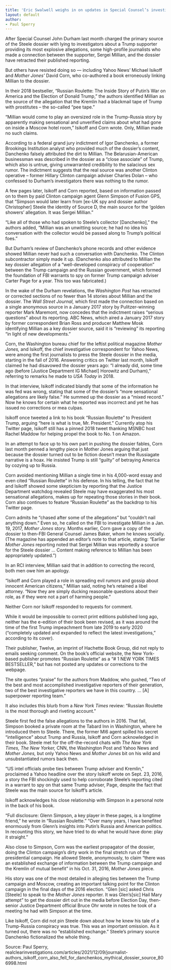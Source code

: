 ```yaml
---
title: 'Eric Swalwell weighs in on updates in Special Counsel’s investigation'
layout: default
author:
- Paul Sperry
---
```


After Special Counsel John Durham last month charged the primary source of the Steele dossier with lying to investigators about a Trump supporter providing its most explosive allegations, some high-profile journalists who made a connection between the supporter, Sergei Millian, and the dossier have retracted their published reporting.

But others have resisted doing so — including Yahoo News’ Michael Isikoff and *Mother Jones’* David Corn, who co-authored a book erroneously linking Millian to the dossier.

In their 2018 bestseller, “Russian Roulette: The Inside Story of Putin’s War on America and the Election of Donald Trump,” the authors identified Millian as the source of the allegation that the Kremlin had a blackmail tape of Trump with prostitutes – the so-called “pee tape.”

“Millian would come to play an oversized role in the Trump-Russia story by apparently making sensational and unverified claims about what had gone on inside a Moscow hotel room,” Isikoff and Corn wrote. Only, Millian made no such claims.

According to a federal grand jury indictment of Igor Danchenko, a former Brookings Institution analyst who provided much of the dossier’s content, Danchenko falsely attributed the dirt to Millian. The Belarusian-American businessman was described in the dossier as a “close associate” of Trump, which also is untrue, giving unwarranted credibility to the salacious sex rumor. The indictment suggests that the real source was another Clinton operative – former Hillary Clinton campaign adviser Charles Dolan – who confessed to Durham’s investigators there was nothing to the rumor.

A few pages later, Isikoff and Corn reported, based on information passed on to them by paid Clinton campaign agent Glenn Simpson of Fusion GPS, that “Simpson would later learn from [ex-UK spy and dossier author Christopher] Steele the identity of Source D, the main source for the ‘golden showers’ allegation. It was Sergei Millian.”

“Like all of those who had spoken to Steele’s collector [Danchenko],” the authors added, “Millian was an unwitting source; he had no idea his conversation with the collector would be passed along to Trump’s political foes.”

But Durham’s review of Danchenko’s phone records and other evidence showed Millian never had such a conversation with Danchenko. The Clinton subcontractor simply made it up. (Danchenko also attributed to Millian the key dossier allegation of a “well-developed conspiracy of cooperation” between the Trump campaign and the Russian government, which formed the foundation of FBI warrants to spy on former Trump campaign adviser Carter Page for a year. This too was fabricated.)

In the wake of the Durham revelations, the *Washington Post* has retracted or corrected sections of no fewer than 14 stories about Millian and the dossier. The *Wall Street Journal,* which first made the connection based on a single anonymous source in a January 2017 story by Pulitzer-winning reporter Mark Maremont, now concedes that the indictment raises “serious questions” about its reporting. ABC News, which aired a January 2017 story by former correspondent Brian Ross and producer Matthew Mosk identifying Millian as a key dossier source, said it is “reviewing” its reporting “in light of new developments.”

Corn, the Washington bureau chief for the leftist political magazine *Mother Jones,* and Isikoff, the chief investigative correspondent for Yahoo News, were among the first journalists to press the Steele dossier in the media, starting in the fall of 2016. Answering critics on Twitter last month, Isikoff claimed he had disavowed the dossier years ago: “I already did, some time ago (before [Justice Department IG Michael] Horowitz and Durham),” referring to remarks he made to *USA Today* in 2018.

In that interview, Isikoff indicated blandly that some of the information he was fed was wrong, stating that some of the dossier’s “more sensational allegations are likely false.” He summed up the dossier as a “mixed record.” Now he knows for certain what he reported was incorrect and yet he has issued no corrections or mea culpas.

Isikoff once tweeted a link to his book “Russian Roulette” to President Trump, arguing “here is what is true, Mr. President.” Currently atop his Twitter page, Isikoff still has a pinned 2018 tweet thanking MSNBC host Rachel Maddow for helping propel the book to No. 1 on Amazon.

In an attempt to face up to his own part in pushing the dossier fables, Corn last month penned a lengthy piece in Mother Jones arguing that just because the dossier turned out to be fiction doesn’t mean the Russiagate narrative is a hoax. He insisted Trump is still “guilty” of betraying America by cozying up to Russia.

Corn avoided mentioning Millian a single time in his 4,000-word essay and even cited “Russian Roulette” in his defense. In his telling, the fact that he and Isikoff showed some skepticism by reporting that the Justice Department watchdog revealed Steele may have exaggerated his most sensational allegations, makes up for repeating those stories in their book. Corn also continues to feature “Russian Roulette” as the backdrop to his Twitter page.

Corn admits he “chased after some of the allegations” but “couldn’t nail anything down.” Even so, he called on the FBI to investigate Millian in a Jan. 19, 2017, *Mother Jones* story. Months earlier, Corn gave a copy of the dossier to then-FBI General Counsel James Baker, whom he knows socially. (The magazine has appended an editor’s note to that article, stating: “Earlier *Mother Jones* reporting noted that Sergei Millian was reportedly a source for the Steele dossier … Content making reference to Millian has been appropriately updated.”)

In an RCI interview, Millian said that in addition to correcting the record, both men owe him an apology.

“Isikoff and Corn played a role in spreading evil rumors and gossip about innocent American citizens,” Millian said, noting he’s retained a libel attorney. “Now they are simply ducking reasonable questions about their role, as if they were not a part of harming people.”

Neither Corn nor Isikoff responded to requests for comment.

While it would be impossible to correct print editions published long ago, neither has the e-edition of their book been revised, as it was around the time of the first Trump impeachment from late 2019 to early 2020 (“completely updated and expanded to reflect the latest investigations,” according to its cover).

Their publisher, Twelve, an imprint of Hachette Book Group, did not reply to emails seeking comment. On the book’s official website, the New York-based publisher promotes “Russian Roulette” as a “# 1 NEW YORK TIMES BESTSELLER,” but has not posted any updates or corrections to the webpage.

The site quotes “praise” for the authors from Maddow, who gushed, “Two of the best and most accomplished investigative reporters of their generation, two of the best investigative reporters we have in this country. … [A] superpower reporting team.”

It also includes this blurb from a *New York Times* review: “Russian Roulette is the most thorough and riveting account.”

Steele first fed the false allegations to the authors in 2016. That fall, Simpson booked a private room at the Tabard Inn in Washington, where he introduced them to Steele. There, the former MI6 agent spilled his secret “intelligence” about Trump and Russia, Isikoff and Corn acknowledged in their book. Steele met for the off-the-record chats with *The New York Times,* *The New Yorker,* CNN, the Washington Post and Yahoo News and *Mother Jones,* but only Yahoo News and *Mother Jones* bit on his wild and unsubstantiated rumors back then.

“US intel officials probe ties between Trump adviser and Kremlin,” proclaimed a Yahoo headline over the story Isikoff wrote on Sept. 23, 2016, a story the FBI shockingly used to help corroborate Steele’s reporting cited in a warrant to spy on that same Trump adviser, Page, despite the fact that Steele was the main source for Isikoff’s article.

Isikoff acknowledges his close relationship with Simpson in a personal note in the back of his book.

“Full disclosure: Glenn Simpson, a key player in these pages, is a longtime friend,” he wrote in “Russian Roulette.” “Over many years, I have benefited enormously from Glenn’s insights into Putin’s Russia and American politics. In recounting this story, we have tried to do what he would have done: play it straight.”

Also close to Simpson, Corn was the earliest propagator of the dossier, doing the Clinton campaign’s dirty work in the final stretch run of the presidential campaign. He allowed Steele, anonymously, to claim “there was an established exchange of information between the Trump campaign and the Kremlin of mutual benefit” in his Oct. 31, 2016, *Mother Jones* piece.

His story was one of the most detailed in alleging ties between the Trump campaign and Moscow, creating an important talking point for the Clinton campaign in the final days of the 2016 election. “Glen [sic] asked Chris [Steele] to speak to the *Mother Jones* reporter. It was Glen’s[sic] Hail Mary attempt” to get the dossier dirt out in the media before Election Day, then-senior Justice Department official Bruce Ohr wrote in notes he took of a meeting he had with Simpson at the time.

Like Isikoff, Corn did not pin Steele down about how he knew his tale of a Trump-Russia conspiracy was true. This was an important omission. As it turned out, there was no “established exchange.” Steele’s primary source Danchenko fictionalized the whole thing.

Source: Paul Sperry, realclearinvestigations.com/articles/2021/12/09/journalist-authors_isikoff_corn_also_fell_for_danchenkos_mythical_dossier_source_806998.html
